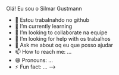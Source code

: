 Olá! Eu sou o Silmar Gustmann


- 🔭 Estou trabalnahdo no github
- 🌱 I’m currently learning 
- 👯 I’m looking to collaborate na equipe
- 🤔 I’m looking for help with os trabalhos 
- 💬 Ask me about oq eu que posso ajudar 
- 📫 How to reach me: ...
- 😄 Pronouns: ...
- ⚡ Fun fact: ...
-->    
